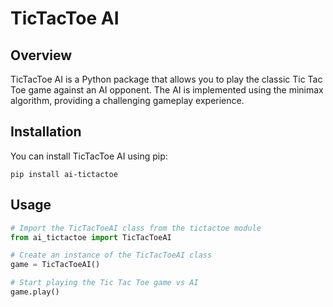 # TicTacToe AI

## Overview

TicTacToe AI is a Python package that allows you to play the classic Tic Tac Toe game against an AI opponent. The AI is implemented using the minimax algorithm, providing a challenging gameplay experience.

## Installation

You can install TicTacToe AI using pip:

```
pip install ai-tictactoe
```

## Usage

```python
# Import the TicTacToeAI class from the tictactoe module
from ai_tictactoe import TicTacToeAI

# Create an instance of the TicTacToeAI class
game = TicTacToeAI()

# Start playing the Tic Tac Toe game vs AI
game.play()
```

